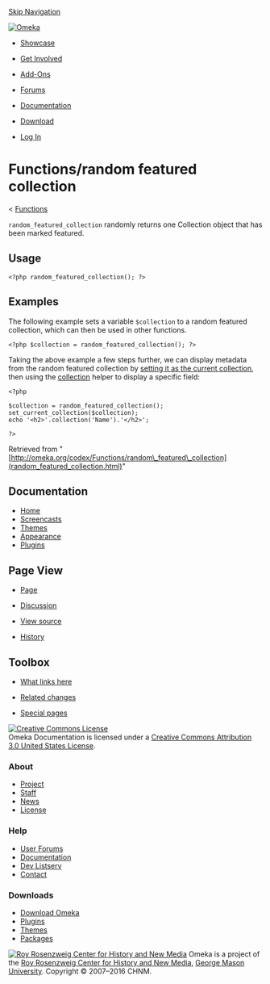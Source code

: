 <div id="wrap">

[Skip Navigation](random_featured_collection.html#content)
<div id="header">

<div class="padding">

<span
id="logo">[![Omeka](http://omeka.org/ui/i/logo-horizontal-288px.gif)](../../index.html)</span>
<div id="search-form">

</div>

-   <div id="nav-showcase">

    </div>

    [Showcase](../../showcase.1.html)
-   <div id="nav-involved">

    </div>

    [Get Involved](../../index.html%3Fp=124.html)
-   <div id="nav-addons">

    </div>

    [Add-Ons](../../add-ons.1.html)
-   <div id="nav-forums">

    </div>

    [Forums](../../forums/topic/mysqli-stmt.bind-result.html)
-   <div id="nav-documentation">

    </div>

    [Documentation](http://omeka.org/codex/)
-   <div id="nav-download">

    </div>

    [Download](../../download.1.html)

</div>

</div>

<div id="content">

<div class="padding">

<div id="user-meta">

-   <div id="pt-login">

    </div>

    [Log
    In](http://omeka.org/c/index.php?title=Special:UserLogin&returnto=Functions/random%20featured%20collection)

</div>

Functions/random featured collection
====================================

<div id="contentSub">

<span class="subpages">&lt;
[Functions](../Functions.html "Functions")</span>

</div>

<div id="primary">

`random_featured_collection` randomly returns one Collection object that
has been marked featured.

<span id="Usage" class="mw-headline"> Usage </span>
---------------------------------------------------

<div class="mw-geshi mw-content-ltr" dir="ltr">

<div class="php source-php">

``` {.de1}
<?php random_featured_collection(); ?>
```

</div>

</div>

<span id="Examples" class="mw-headline"> Examples </span>
---------------------------------------------------------

The following example sets a variable `$collection` to a random featured
collection, which can then be used in other functions.

<div class="mw-geshi mw-content-ltr" dir="ltr">

<div class="php source-php">

``` {.de1}
<?php $collection = random_featured_collection(); ?>
```

</div>

</div>

Taking the above example a few steps further, we can display metadata
from the random featured collection by [setting it as the current
collection](../Theme_API/set_current_collection.html "Theme API/set current collection"),
then using the
[collection](../Theme_API/collection.html "Theme API/collection") helper
to display a specific field:

<div class="mw-geshi mw-content-ltr" dir="ltr">

<div class="php source-php">

``` {.de1}
<?php
 
$collection = random_featured_collection();
set_current_collection($collection);
echo '<h2>'.collection('Name').'</h2>';
 
?>
```

</div>

</div>

<div class="printfooter">

Retrieved from
"[http://omeka.org/codex/Functions/random\_featured\_collection](random_featured_collection.html)"

</div>

<div id="catlinks" class="catlinks catlinks-allhidden">

</div>

</div>

<div id="secondary">

<div class="portlet">

Documentation
-------------

-   [Home](http://omeka.org/codex/)
-   [Screencasts](http://omeka.org/codex/Screencasts)
-   [Themes](http://omeka.org/codex/Managing_Themes_2.0)
-   [Appearance](http://omeka.org/codex/Managing_Appearance_2.0)
-   [Plugins](http://omeka.org/codex/Plugins2.0)

</div>

<div class="portlet">

Page View
---------

-   <div id="nav-page">

    </div>

    [Page](random_featured_collection.html)
-   <div id="nav-discussion">

    </div>

    [Discussion](http://omeka.org/c/index.php?title=Talk:Functions/random_featured_collection&action=edit&redlink=1)
-   <div id="nav-view_source">

    </div>

    [View
    source](http://omeka.org/c/index.php?title=Functions/random_featured_collection&action=edit)
-   <div id="nav-history">

    </div>

    [History](http://omeka.org/c/index.php?title=Functions/random_featured_collection&action=history)

</div>

<div id="wiki-toolbox" class="portlet">

Toolbox
-------

-   <div id="t-whatlinkshere">

    </div>

    [What links
    here](../Special:WhatLinksHere/Functions/random_featured_collection.html)
-   <div id="t-recentchangeslinked">

    </div>

    [Related
    changes](../Special:RecentChangesLinked/Functions/random_featured_collection.html)
-   <div id="t-specialpages">

    </div>

    [Special pages](http://omeka.org/codex/Special:SpecialPages)

</div>

[![Creative Commons
License](https://i.creativecommons.org/l/by/3.0/us/88x31.png)](http://creativecommons.org/licenses/by/3.0/us/)\
Omeka Documentation is licensed under a [Creative Commons Attribution
3.0 United States
License](http://creativecommons.org/licenses/by/3.0/us/).

</div>

</div>

</div>

<div id="footer">

<div class="padding">

<div id="sitemap">

<div class="section">

### About

-   [Project](../../index.html%3Fp=2.html)
-   [Staff](../../index.html%3Fp=3.html)
-   [News](../../blog.1.html)
-   [License](http://www.gnu.org/copyleft/gpl.html)

</div>

<div class="section">

### Help

-   [User Forums](../../forums/topic/mysqli-stmt.bind-result.html)
-   [Documentation](http://omeka.org/codex/)
-   [Dev Listserv](http://groups.google.com/group/omeka-dev)
-   [Contact](http://omeka.org/contact/)

</div>

<div class="section">

### Downloads

-   [Download Omeka](../../download.1.html)
-   [Plugins](../../plugins.html)
-   [Themes](../../download/themes/index.html)
-   [Packages](../../index.html%3Fp=222.html)

</div>

</div>

<div id="chnm-meta">

<span id="chnm-logo">[![Roy Rosenzweig Center for History and New
Media](http://omeka.org/ui/i/rrchnm-logo-regular.gif)](http://chnm.gmu.edu)</span>
Omeka is a project of the [Roy Rosenzweig Center for History and New
Media](http://chnm.gmu.edu), [George Mason
University](http://www.gmu.edu). Copyright © 2007–2016 CHNM.

</div>

</div>

</div>

</div>
